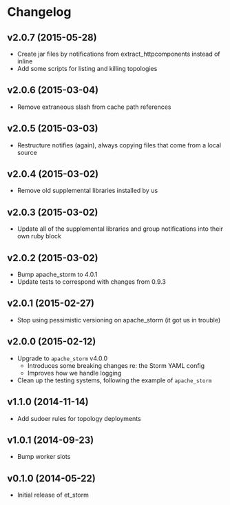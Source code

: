 # Changelog

## v2.0.7 (2015-05-28)

* Create jar files by notifications from extract_httpcomponents instead of inline
* Add some scripts for listing and killing topologies

## v2.0.6 (2015-03-04)

* Remove extraneous slash from cache path references

## v2.0.5 (2015-03-03)

* Restructure notifies (again), always copying files that come from a local source

## v2.0.4 (2015-03-02)

* Remove old supplemental libraries installed by us

## v2.0.3 (2015-03-02)

* Update all of the supplemental libraries and group notifications into their own ruby block

## v2.0.2 (2015-03-02)

* Bump apache_storm to 4.0.1
* Update tests to correspond with changes from 0.9.3

## v2.0.1 (2015-02-27)

* Stop using pessimistic versioning on apache_storm (it got us in trouble)

## v2.0.0 (2015-02-12)

* Upgrade to `apache_storm` v4.0.0
    - Introduces some breaking changes re: the Storm YAML config
    - Improves how we handle logging
* Clean up the testing systems, following the example of `apache_storm`

## v1.1.0 (2014-11-14)

* Add sudoer rules for topology deployments

## v1.0.1 (2014-09-23)

* Bump worker slots

## v0.1.0 (2014-05-22)

* Initial release of et_storm

